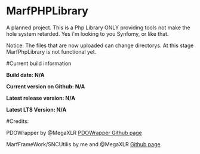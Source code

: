# MarfPHPLibrary
A planned project. This is a Php Library ONLY providing tools not make the hole system retarded. Yes i'm looking to you Synfomy, or like that.

Notice: The files that are now uploaded can change directorys. At this stage MarfPhpLibrary is not functional yet.

#Current build information

<b>Build date: N/A</b>

<b>Current version on Github: N/A</b>

<b>Latest release version: N/A</b>

<b>Latest LTS Version: N/A</b>

#Credits:

PDOWrapper by @MegaXLR [PDOWrapper Github page](https://github.com/megaxlr/PDOWrapper "PDOWrapper Github page")

MarfFrameWork/SNCUtilis by me and @MegaXLR [Github page](https://github.com/Marfjeh/SNCUtils)
